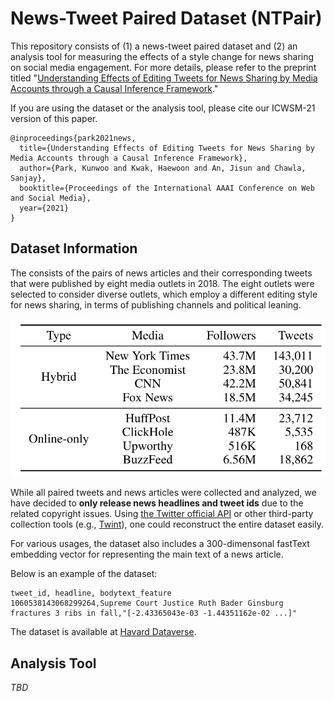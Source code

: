 # News-Tweet Paired Dataset (NTPair)

This repository consists of (1) a news-tweet paired dataset and (2) an analysis tool for measuring the effects of a style change for news sharing on social media engagement. 
For more details, please refer to the preprint titled "[Understanding Effects of Editing Tweets for News Sharing by Media Accounts through a Causal Inference Framework](https://NA)."

If you are using the dataset or the analysis tool, please cite our ICWSM-21 version of this paper.
```
@inproceedings{park2021news,
  title={Understanding Effects of Editing Tweets for News Sharing by Media Accounts through a Causal Inference Framework},
  author={Park, Kunwoo and Kwak, Haewoon and An, Jisun and Chawla, Sanjay},
  booktitle={Proceedings of the International AAAI Conference on Web and Social Media},
  year={2021}
}
```


## Dataset Information

The consists of the pairs of news articles and their corresponding tweets that were published by eight media outlets in 2018. The eight outlets were selected to consider diverse outlets, which employ a different editing style for news sharing, in terms of publishing channels and political leaning.

![Data Statistics](./figure/data_stats.png)

While all paired tweets and news articles were collected and analyzed, we have decided to **only release news headlines and tweet ids** due to the related copyright issues. Using [the Twitter official API](https://developer.twitter.com/en/products/twitter-api) or other third-party collection tools (e.g., [Twint](https://github.com/twintproject/twint)), one could reconstruct the entire dataset easily.

For various usages, the dataset also includes a 300-dimensonal fastText embedding vector for representing the main text of a news article. 

Below is an example of the dataset:
```
tweet_id, headline, bodytext_feature
1060538143068299264,Supreme Court Justice Ruth Bader Ginsburg fractures 3 ribs in fall,"[-2.43365043e-03 -1.44351162e-02 ...]"
```

The dataset is available at [Havard Dataverse](https://doi.org/10.7910/DVN/SUHOKZ).


## Analysis Tool

*TBD*
